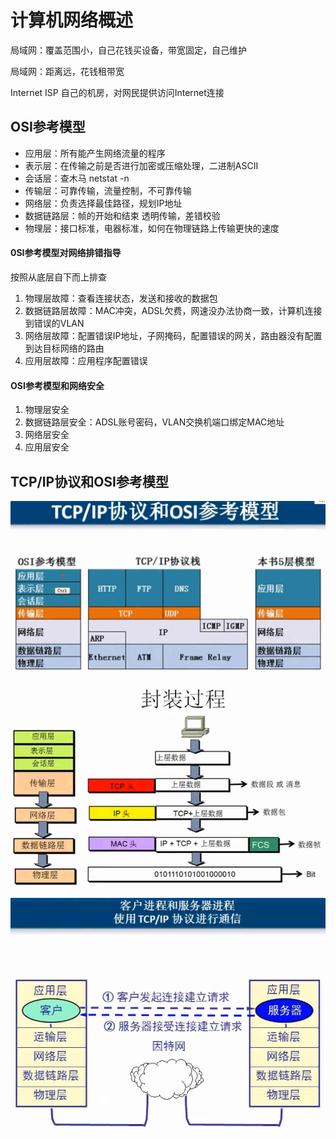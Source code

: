 # 计算机网络概述

局域网：覆盖范围小，自己花钱买设备，带宽固定，自己维护

局域网：距离远，花钱租带宽

Internet ISP 自己的机房，对网民提供访问Internet连接

## OSI参考模型

- 应用层：所有能产生网络流量的程序
- 表示层：在传输之前是否进行加密或压缩处理，二进制ASCII
- 会话层：查木马 netstat -n
- 传输层：可靠传输，流量控制，不可靠传输
- 网络层：负责选择最佳路径，规划IP地址
- 数据链路层：帧的开始和结束 透明传输，差错校验
- 物理层：接口标准，电器标准，如何在物理链路上传输更快的速度

#### 0SI参考模型对网络排错指导

按照从底层自下而上排查

1. 物理层故障：查看连接状态，发送和接收的数据包
2. 数据链路层故障：MAC冲突，ADSL欠费，网速没办法协商一致，计算机连接到错误的VLAN
3. 网络层故障：配置错误IP地址，子网掩码，配置错误的网关，路由器没有配置到达目标网络的路由
4. 应用层故障：应用程序配置错误

#### OSI参考模型和网络安全

1. 物理层安全
2. 数据链路层安全：ADSL账号密码，VLAN交换机端口绑定MAC地址
3. 网络层安全
4. 应用层安全

## TCP/IP协议和OSI参考模型

![TCP/IP协议和OSI参考模型](images/2021-06-09_222756.jpg)

![数据封装](images/2021-06-09_223552.jpg)

![通信模型](images/2021-06-09_223741.jpg)